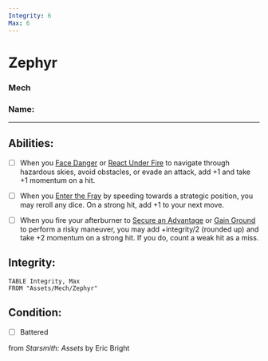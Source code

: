 ```yaml
---
Integrity: 6
Max: 6
---
```


# Zephyr
### Mech

### Name:<hr>

## Abilities:


- [ ] When you [Face Danger](Moves/Adventure/Face_Danger) or [React Under Fire](Moves/Combat/React_Under_Fire) to navigate through hazardous skies, avoid obstacles, or evade an attack, add +1 and take +1 momentum on a hit.

- [ ] When you [Enter the Fray](Moves/Combat/Enter_the_Fray) by speeding towards a strategic position, you may reroll any dice.  On a strong hit, add +1 to your next move.

- [ ] When you fire your afterburner to [Secure an Advantage](Moves/Adventure/Secure_an_Advantage) or [Gain Ground](Moves/Combat/Gain_Ground) to perform a risky maneuver, you may add +integrity/2 (rounded up) and take +2 momentum on a strong hit.  If you do, count a weak hit as a miss.

## Integrity:
```dataview
TABLE Integrity, Max
FROM "Assets/Mech/Zephyr"
```


## Condition:
- [ ] Battered

from *Starsmith: Assets* by Eric Bright